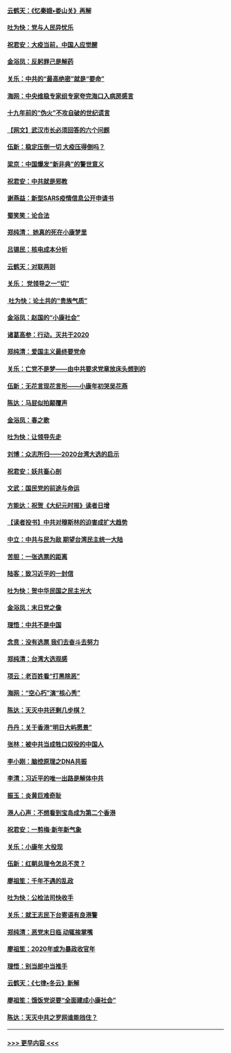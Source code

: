 #### [云鹤天：《忆秦娥▪娄山关》再解](../pages/nsc993/n11824682.md?t=01280631) 
#### [吐为快：党与人民异忧乐](../pages/nsc993/n11824660.md?t=01280631) 
#### [祝君安：大疫当前，中国人应觉醒](../pages/nsc993/n11821946.md?t=01280631) 
#### [金浴凤：反躬罪己是解药](../pages/nsc993/n11820280.md?t=01280631) 
#### [关乐：中共的“最高绝密”就是“要命”](../pages/nsc993/n11816946.md?t=01280631) 
#### [海网：中央维稳专家组专家夸完海口入病房感言](../pages/nsc993/n11815138.md?t=01280631) 
#### [十九年前的“伪火”不攻自破的世纪谎言](../pages/nsc993/n11813238.md?t=01280631) 
#### [【网文】武汉市长必须回答的六个问题](../pages/nsc993/n11813848.md?t=01280631) 
#### [伍新：稳定压倒一切 大疫压得倒吗？](../pages/nsc993/n11812634.md?t=01280631) 
#### [梁京：中国爆发“新非典”的警世意义](../pages/nsc993/n11812554.md?t=01280631) 
#### [祝君安：中共就是邪教](../pages/nsc993/n11812431.md?t=01280631) 
#### [谢燕益：新型SARS疫情信息公开申请书](../pages/nsc993/n11808840.md?t=01280631) 
#### [蜀笑笑：论合法](../pages/nsc993/n11808064.md?t=01280631) 
#### [郑纯清： 她真的死在小康梦里](../pages/nsc993/n11806623.md?t=01280631) 
#### [吕锡民：核电成本分析](../pages/nsc993/n11806284.md?t=01280631) 
#### [云鹤天：对联两则](../pages/nsc993/n11805957.md?t=01280631) 
#### [关乐： 党领导之一“切”](../pages/nsc993/n11804505.md?t=01280631) 
#### [ 吐为快：论土共的“贵族气质”](../pages/nsc993/n11804490.md?t=01280631) 
#### [金浴凤：赵国的“小康社会”](../pages/nsc993/n11804452.md?t=01280631) 
#### [诸葛高参：行动，灭共于2020](../pages/nsc993/n11804120.md?t=01280631) 
#### [郑纯清：爱国主义最终要党命](../pages/nsc993/n11802197.md?t=01280631) 
#### [关乐：亡党不是梦——由中共要求党章放床头想到的](../pages/nsc993/n11802156.md?t=01280631) 
#### [伍新：无花言现花言形——小康年初哭吴花燕](../pages/nsc993/n11800044.md?t=01280631) 
#### [陈达：马屁似拍颠覆声](../pages/nsc993/n11800010.md?t=01280631) 
#### [金浴凤：春之歌](../pages/nsc993/n11797687.md?t=01280631) 
#### [吐为快：让领导先走](../pages/nsc993/n11797512.md?t=01280631) 
#### [刘博：众志所归——2020台湾大选的启示](../pages/nsc993/n11796878.md?t=01280631) 
#### [祝君安：妖共畜心剖](../pages/nsc993/n11794273.md?t=01280631) 
#### [文武：国民党的前途与命运](../pages/nsc993/n11794198.md?t=01280631) 
#### [方能达：祝贺《大纪元时报》读者日增](../pages/nsc993/n11793807.md?t=01280631) 
#### [【读者投书】中共对穆斯林的迫害成扩大趋势](../pages/nsc993/n11791371.md?t=01280631) 
#### [中立：中共与民为敌 期望台湾民主统一大陆](../pages/nsc993/n11790392.md?t=01280631) 
#### [苦胆：一张选票的距离](../pages/nsc993/n11788914.md?t=01280631) 
#### [陆客：致习近平的一封信](../pages/nsc993/n11788867.md?t=01280631) 
#### [吐为快：贺中华民国之民主光大](../pages/nsc993/n11788618.md?t=01280631) 
#### [金浴凤：末日党之像](../pages/nsc993/n11787475.md?t=01280631) 
#### [理悟：中共不是中国](../pages/nsc993/n11787463.md?t=01280631) 
#### [念贲：没有选票  我们去奋斗去努力](../pages/nsc993/n11787398.md?t=01280631) 
#### [郑纯清：台湾大选观感](../pages/nsc993/n11786210.md?t=01280631) 
#### [项云：老百姓看“打黑除恶”](../pages/nsc993/n11785398.md?t=01280631) 
#### [海网：“空心朽”演“核心秀”](../pages/nsc993/n11783874.md?t=01280631) 
#### [陈达：天灭中共还剩几步棋？](../pages/nsc993/n11783719.md?t=01280631) 
#### [丹丹：关于香港“明日大屿愿景”](../pages/nsc993/n11783273.md?t=01280631) 
#### [张林：被中共当成牲口奴役的中国人](../pages/nsc993/n11782397.md?t=01280631) 
#### [李小刚：脑控原理之DNA共振](../pages/nsc993/n11780962.md?t=01280631) 
#### [李清：习近平的唯一出路是解体中共](../pages/nsc993/n11780866.md?t=01280631) 
#### [振玉：炎黄巨难奇耻](../pages/nsc993/n11779632.md?t=01280631) 
#### [港人心声：不想看到宝岛成为第二个香港](../pages/nsc993/n11778817.md?t=01280631) 
#### [祝君安：一剪梅‧新年新气象](../pages/nsc993/n11776340.md?t=01280631) 
#### [关乐：小康年 大役现](../pages/nsc993/n11774213.md?t=01280631) 
#### [伍新：红朝总理令怎总不灵？](../pages/nsc993/n11770813.md?t=01280631) 
#### [廖祖笙：千年不遇的乱政](../pages/nsc993/n11770373.md?t=01280631) 
#### [吐为快：公检法司快收手](../pages/nsc993/n11770359.md?t=01280631) 
#### [关乐：就王志民下台寄语有良港警](../pages/nsc993/n11769903.md?t=01280631) 
#### [郑纯清：恶党末日临 动辄挨掌嘴](../pages/nsc993/n11769356.md?t=01280631) 
#### [廖祖笙：2020年或为暴政收官年](../pages/nsc993/n11768216.md?t=01280631) 
#### [理悟：别当郎中当推手](../pages/nsc993/n11768243.md?t=01280631) 
#### [云鹤天：《七律▪冬云》新解](../pages/nsc993/n11768204.md?t=01280631) 
#### [廖祖笙：饿饭党说要“全面建成小康社会”](../pages/nsc993/n11767482.md?t=01280631) 
#### [陈达：天灭中共之罗网谁能挡住？](../pages/nsc993/n11767465.md?t=01280631) 

----
#### [ >>> 更早内容 <<< ](../indexes/nsc993-earlier.md)
